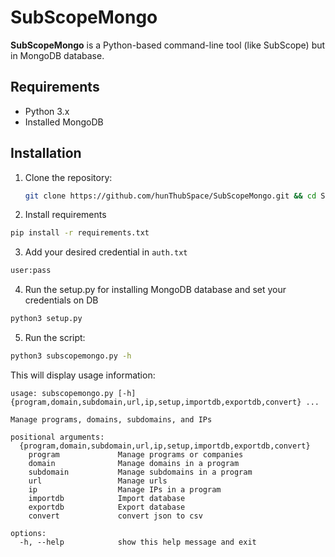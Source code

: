 # SubScopeMongo

**SubScopeMongo** is a Python-based command-line tool (like SubScope) but in MongoDB database.

## Requirements
- Python 3.x
- Installed MongoDB

## Installation
1. Clone the repository:

   ```bash
   git clone https://github.com/hunThubSpace/SubScopeMongo.git && cd SubScopeMongo
   ```

2. Install requirements
  ```bash
  pip install -r requirements.txt
  ```

3. Add your desired credential in `auth.txt`
  ```bash
  user:pass
  ```

4. Run the setup.py for installing MongoDB database and set your credentials on DB
  ```bash
  python3 setup.py
  ```

5. Run the script:

  ```bash
  python3 subscopemongo.py -h
  ```
  
  This will display usage information:

  ```
  usage: subscopemongo.py [-h] {program,domain,subdomain,url,ip,setup,importdb,exportdb,convert} ...
  
  Manage programs, domains, subdomains, and IPs
  
  positional arguments:
    {program,domain,subdomain,url,ip,setup,importdb,exportdb,convert}
      program             Manage programs or companies
      domain              Manage domains in a program
      subdomain           Manage subdomains in a program
      url                 Manage urls
      ip                  Manage IPs in a program
      importdb            Import database
      exportdb            Export database
      convert             convert json to csv
  
  options:
    -h, --help            show this help message and exit
  ```
